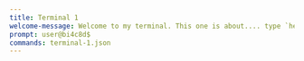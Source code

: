 ```yaml
---
title: Terminal 1
welcome-message: Welcome to my terminal. This one is about.... type `help` to get started!
prompt: user@bi4c8d$
commands: terminal-1.json
---
```

